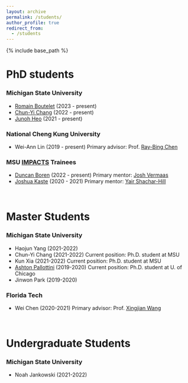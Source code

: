 ```yaml
---
layout: archive
permalink: /students/
author_profile: true
redirect_from:
  - /students
---
```


{% include base_path %}

PhD students
======

### Michigan State University
* [Romain Boutelet](https://directory.natsci.msu.edu/Directory/Profiles/Person/102496?org=2&group=188) (2023 -  present)
* [Chun-Yi Chang](https://directory.natsci.msu.edu/Directory/Profiles/Person/102448?org=2&group=188) (2022 -  present)
* [Junoh Heo](https://directory.natsci.msu.edu/Directory/Profiles/Person/102488?org=2&group=188) (2021 -  present)

### National Cheng Kung University

* Wei-Ann Lin (2019 -  present) 
    Primary advisor: Prof. [Ray-Bing Chen](https://sites.google.com/view/ray-bingchenswebsite/home)

### MSU [IMPACTS](https://impacts.natsci.msu.edu/) Trainees

* [Duncan Boren](https://directory.natsci.msu.edu/Directory/Profiles/Person/100315) (2022 -  present) 
    Primary mentor: [Josh Vermaas](https://prl.natsci.msu.edu/people/faculty/josh-vermaas/)
* [Joshua Kaste](https://directory.natsci.msu.edu/Directory/Profiles/Person/100288) (2020 -  2021) 
    Primary mentor: [Yair Shachar-Hill](https://plantbiology.natsci.msu.edu/directory/yair-shachar-hill/)

<br>
  
Master Students
======

### Michigan State University

* Haojun Yang  (2021-2022)
* Chun-Yi Chang (2021-2022)
    Current position: Ph.D. student at MSU
* Kun Xia (2021-2022)
    Current position: Ph.D. student at MSU
* [Ashton Pallottini](https://www.ashtonpallottini.com/) (2019-2020)
    Current position: Ph.D. student at U. of Chicago
* Jinwon Park (2019-2020)

### Florida Tech

* Wei Chen (2020-2021)
    Primary advisor: Prof. [Xingjian Wang](https://www.depe.tsinghua.edu.cn/depeen/info/1297/1261.htm)


<br>

Undergraduate Students
======

### Michigan State University

* Noah Jankowski (2021-2022)
